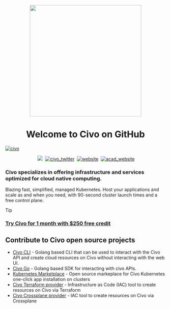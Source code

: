 <p align="center">
  <a href="https://www.civo.com/" target="_blank"><img src="https://www.civo.com/brand-assets/logo/full-colour/civo-logo-fullcolour.png" width="350"></a>
</p>
<h1 align="center">Welcome to Civo on GitHub</h1>

<a href="https://www.civo.com/"><img src="https://img.shields.io/badge/Civo-239DFF.svg?style=for-the-badge&logo=Civo&logoColor=white" alt="civo"></a>

<p align="center">
  &nbsp;<img src="https://komarev.com/ghpvc/?username=civo">
  &nbsp;<a href="(https://twitter.com/intent/follow?screen_name=CivoCloud&tw_p=followbutton"><img src="https://img.shields.io/badge/CivoCloud-0F273E?logo=x" alt="civo_twitter"></a> 
  &nbsp;<a href="https://www.civo.com"><img src="https://img.shields.io/badge/Website-0F273E?logo=searxng" alt="website" /></a>
  &nbsp;<a href="https://www.civo.com/academy"><img src="https://img.shields.io/badge/%E2%9C%A8-Civo Academy%20-239D0F.svg?style=flat&colorA=0a0a0a" alt="acad_website" /></a>
</p>

<h3 > Civo specializes in offering infrastructure and services optimized for cloud native computing.</h3>
<p>Blazing fast, simplified, managed Kubernetes. Host your applications and scale as and when you need, with 90-second cluster launch times and a free control plane.</p>

> [!TIP]  
> <h3><a href="https://dashboard.civo.com/signup"> Try Civo for 1 month with $250 free credit </a></h3>

## Contribute to Civo open source projects

  - [Civo CLI](https://github.com/civo/cli) -  Golang based CLI that can be used to interact with the Civo API and create cloud resources on Civo without interacting with the web UI.
  - [Civo Go](https://github.com/civo/civogo) - Golang based SDK for interacting with civo APIs.
  - [Kubernetes Marketplace](https://github.com/civo/kubernetes-marketplace) - Open source markeplace for Civo Kubernetes one-click app installation on clusters
  - [Civo Terraform provider](https://github.com/civo/terraform-provider-civo) - Infrastructure as Code (IAC) tool to create resources on Civo via Terraform
  - [Civo Crossplane provider](https://github.com/crossplane-contrib/provider-civo) - IAC tool to create resources on Civo via Crossplane
